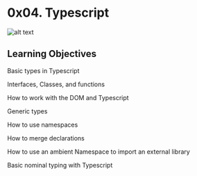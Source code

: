 # 0x04. Typescript

![alt text](https://s3.amazonaws.com/alx-intranet.hbtn.io/uploads/medias/2019/12/baea85b5e9a9fb5c36ec.png?X-Amz-Algorithm=AWS4-HMAC-SHA256&X-Amz-Credential=AKIARDDGGGOUSBVO6H7D%2F20240731%2Fus-east-1%2Fs3%2Faws4_request&X-Amz-Date=20240731T132340Z&X-Amz-Expires=86400&X-Amz-SignedHeaders=host&X-Amz-Signature=d70ecc6b88b9f53e8cb549e534ab0346d8fa6266ea297c8fc516f7338aae829e)

## Learning Objectives

Basic types in Typescript

Interfaces, Classes, and functions

How to work with the DOM and Typescript

Generic types

How to use namespaces

How to merge declarations

How to use an ambient Namespace to import an external library

Basic nominal typing with Typescript